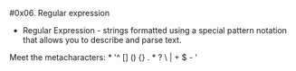 #0x06. Regular expression

* Regular Expression - strings formatted using a special pattern notation that allows you to describe and parse text.

Meet the metacharacters: * '^ [] () {} . * ? \ | + $ - '
